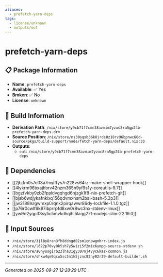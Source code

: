 ```yaml
---
aliases:
  - prefetch-yarn-deps
tags:
  - license/unknown
  - outputs/out
---
```


# prefetch-yarn-deps

## 📋 Package Information

- **Name**: `prefetch-yarn-deps`
- **Available**: ✅ Yes
- **Broken**: ✅ No
- **License**: `unknown`

## 🔧 Build Information

- **Derivation Path**: `/nix/store/y9cb71f7cmn38avmim7yzxc8ra5gp24b-prefetch-yarn-deps.drv`
- **Source Position**: `/nix/store/ns30sqxb36k8jrds8z18rv96bpnwc60d-source/pkgs/build-support/node/fetch-yarn-deps/default.nix:33`
- **Outputs**:
  - `out`:  `/nix/store/y9cb71f7cmn38avmim7yzxc8ra5gp24b-prefetch-yarn-deps`

## 🔗 Dependencies

- [[2jbjfm0s7c03a7mylffys7n228vs64rz-make-shell-wrapper-hook]]
- [[4lykrm96bxajhbrv42nzm365n9yf9s1y-coreutils-9.7]]
- [[bgzfvkby9zb2fppldvgqhgd6njzgk1f8-nix-prefetch-git]]
- [[bjsb6wdjykafnkixq156qdvmxhsm2bai-bash-5.3p3]]
- [[jw3188lsrgwmxp0rqnk2pirqawwr86dy-lockfile-1.1.0.tgz]]
- [[p76r0cwlf6k97ibprrpfd8xw0r8wc3nx-stdenv-linux]]
- [[yw9d2yqp33sy5c5mvkdhqihl5laqg2zf-nodejs-slim-22.19.0]]

## 📁 Input Sources

- `/nix/store/3jl8y8ran3fh8ddngd02sm1cnpwgnhrr-index.js`
- `/nix/store/l622p70vy8k5sh7y5wizi5f2mic6ynpg-source-stdenv.sh`
- `/nix/store/s0hyssgirb23lha31gy307nj4vyc6kaz-common.js`
- `/nix/store/shkw4qm9qcw5sc5n1k5jznc83ny02r39-default-builder.sh`

---
*Generated on 2025-09-27 12:28:29 UTC*
